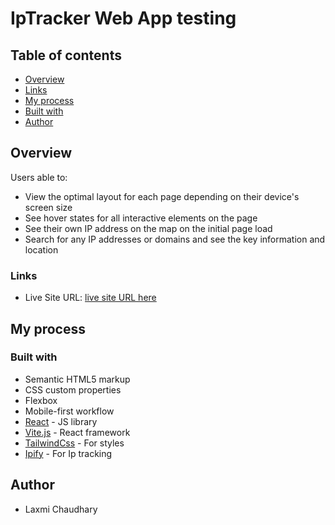 # IpTracker Web App testing


## Table of contents

  - [Overview](#overview)
  - [Links](#links)
  - [My process](#my-process)
  - [Built with](#built-with)
  - [Author](#author)


## Overview

Users able to:

- View the optimal layout for each page depending on their device's screen size
- See hover states for all interactive elements on the page
- See their own IP address on the map on the initial page load
- Search for any IP addresses or domains and see the key information and location


### Links

- Live Site URL: [live site URL here](https://ip-tracker-ltc01.vercel.app/)

## My process

### Built with

- Semantic HTML5 markup
- CSS custom properties
- Flexbox
- Mobile-first workflow
- [React](https://reactjs.org/) - JS library
- [Vite.js](https://vitejs.dev/) - React framework
- [TailwindCss](https://tailwindcss.com/) - For styles
- [Ipify](https://geo.ipify.org/) - For Ip tracking


## Author

 - Laxmi Chaudhary

